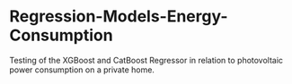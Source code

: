 # Regression-Models-Energy-Consumption
Testing of the XGBoost and CatBoost Regressor in relation to photovoltaic power consumption on a private home. 
